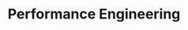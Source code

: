 ---
layout: category
title: Performance Engineering
cat: performance-engineering
permalink: /performance-engineering/
---